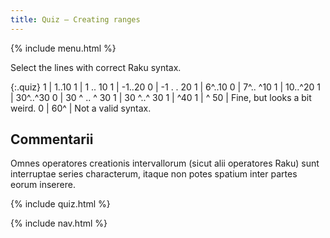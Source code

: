 ```yaml
---
title: Quiz — Creating ranges
---
```


{% include menu.html %}

Select the lines with correct Raku syntax.

{:.quiz}
1 | 1..10
1 | 1 .. 10
1 | -1..20
0 | -1 . . 20
1 | 6^..10
0 | 7^.. ^10
1 | 10..^20
1 | 30^..^30
0 | 30 ^ .. ^ 30
1 | 30 ^..^ 30
1 | ^40
1 | ^ 50 | Fine, but looks a bit weird.
0 | 60^ | Not a valid syntax.

## Commentarii

Omnes operatores creationis intervallorum (sicut alii operatores Raku) sunt interruptae series characterum, itaque non potes spatium inter partes eorum inserere.

{% include quiz.html %}

{% include nav.html %}